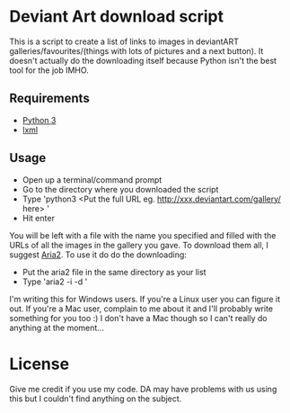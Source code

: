 # Deviant Art download script

This is a script to create a list of links to images in deviantART galleries/favourites/(things with lots of pictures and a next button). It doesn't actually do the downloading itself because Python isn't the best tool for the job IMHO.

## Requirements

- [Python 3](http://www.python.org/)
- [lxml](http://lxml.de/)

## Usage

- Open up a terminal/command prompt
- Go to the directory where you downloaded the script
- Type 
    'python3 <Put the full URL eg. http://xxx.deviantart.com/gallery/ here> <Put the name of the output file here>'
- Hit enter

You will be left with a file with the name you specified and filled with the URLs of all the images in the gallery you gave. To download them all, I suggest [Aria2](http://aria2.sourceforge.net/). To use it do do the downloading:

- Put the aria2 file in the same directory as your list
- Type 
    'aria2 -i <filename of your list here> -d <output directory name here>'

I'm writing this for Windows users. If you're a Linux user you can figure it out. If you're a Mac user, complain to me about it and I'll probably write something for you too :) I don't have a Mac though so I can't really do anything at the moment...

# License

Give me credit if you use my code. DA may have problems with us using this but I couldn't find anything on the subject.